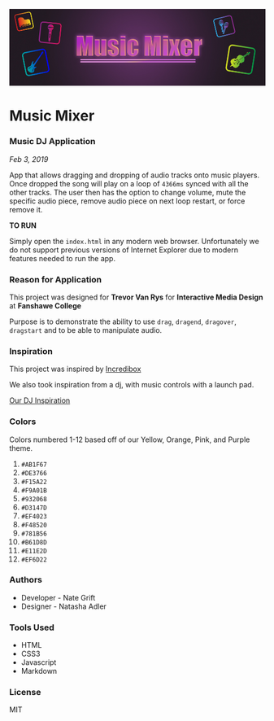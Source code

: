 ![header image](/images/readmeBanner.jpg "Music Mixer APP")

# Music Mixer

### Music DJ Application

*Feb 3, 2019*

App that allows dragging and dropping of audio tracks onto music players.  Once dropped the song will play on a loop of `4366ms` synced with all the other tracks.  The user then has the option to change volume, mute the specific audio piece, remove audio piece on next loop restart, or force remove it.  

**TO RUN**

Simply open the `index.html` in any modern web browser.  Unfortunately we do not support previous versions of Internet Explorer due to modern features needed to run the app.

### Reason for Application
This project was designed for **Trevor Van Rys** for **Interactive Media Design** at **Fanshawe College**

Purpose is to demonstrate the ability to use `drag`, `dragend`, `dragover`, `dragstart` and to be able to manipulate audio.

### Inspiration
This project was inspired by [Incredibox](https://www.incredibox.com/demo/ "incredibox.com")

We also took inspiration from a dj, with music controls with a launch pad.  

[Our DJ Inspiration](https://www.adorama.com/alc/wp-content/uploads/2017/08/shutterstock_415922566-825x465.jpg "DJ image")

### Colors

Colors numbered 1-12 based off of our Yellow, Orange, Pink, and Purple theme.

1.  `#AB1F67`
2.  `#DE3766`
3.  `#F15A22`
4.  `#F9A01B`
5.  `#932068`
6.  `#D3147D`
7.  `#EF4023`
8.  `#F48520`
9.  `#781B56`
10. `#B61D8D`
11. `#E11E2D`
12. `#EF6D22`


### Authors

- Developer - Nate Grift
- Designer - Natasha Adler

### Tools Used

-   HTML
-   CSS3
-   Javascript
-   Markdown

### License

MIT
